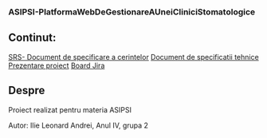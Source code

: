 ### ASIPSI-PlatformaWebDeGestionareAUneiCliniciStomatologice

## Continut:
[SRS- Document de specificare a cerintelor](https://github.com/Leoooii/ASIPSI-PlatformaWebDeGestionareAUneiCliniciStomatologice/blob/main/Lab2_template_srsdocument-ro.docx)
[Document de specificatii tehnice]()
[Prezentare proiect]()
[Board Jira]()

## Despre
Proiect realizat pentru materia ASIPSI

Autor: Ilie Leonard Andrei, Anul IV, grupa 2
